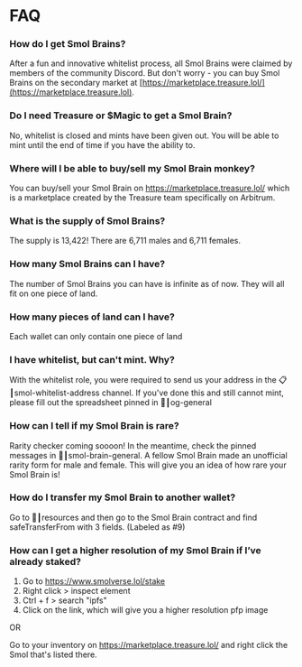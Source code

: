 # FAQ

### How do I get Smol Brains?

After a fun and innovative whitelist process, all Smol Brains were claimed by members of the community Discord. But don't worry - you can buy Smol Brains on the secondary market at [https://marketplace.treasure.lol/](https://marketplace.treasure.lol).

### Do I need Treasure or $Magic to get a Smol Brain?

No, whitelist is closed and mints have been given out. You will be able to mint until the end of time if you have the ability to.

### Where will I be able to buy/sell my Smol Brain monkey?

You can buy/sell your Smol Brain on https://marketplace.treasure.lol/ which is a marketplace created by the Treasure team specifically on Arbitrum.

### What is the supply of Smol Brains?

The supply is 13,422! There are 6,711 males and 6,711 females.

### How many Smol Brains can I have?

The number of Smol Brains you can have is infinite as of now. They will all fit on one piece of land.

### How many pieces of land can I have?

Each wallet can only contain one piece of land

### I have whitelist, but can't mint. Why?

With the whitelist role, you were required to send us your address in the 📋┃smol-whitelist-address channel. If you've done this and still cannot mint, please fill out the spreadsheet pinned in 💬┃og-general

### How can I tell if my Smol Brain is rare?

Rarity checker coming soooon! In the meantime, check the pinned messages in 🧠┃smol-brain-general. A fellow Smol Brain made an unofficial rarity form for male and female. This will give you an idea of how rare your Smol Brain is!

### How do I transfer my Smol Brain to another wallet?

Go to 📁┃resources and then go to the Smol Brain contract and find safeTransferFrom with 3 fields. (Labeled as #9)

### How can I get a higher resolution of my Smol Brain if I’ve already staked?

1. Go to https://www.smolverse.lol/stake
2. Right click > inspect element
3. Ctrl + f > search "ipfs"
4. Click on the link, which will give you a higher resolution pfp image

OR

Go to your inventory on https://marketplace.treasure.lol/ and right click the Smol that's listed there.

